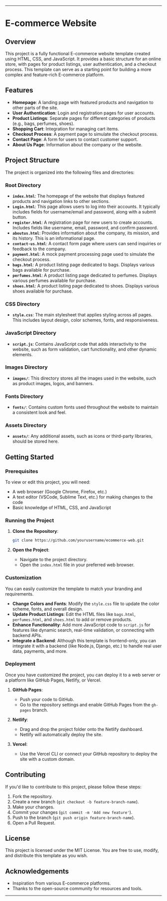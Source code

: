 
---

# E-commerce Website

## Overview

This project is a fully functional E-commerce website template created using HTML, CSS, and JavaScript. It provides a basic structure for an online store, with pages for product listings, user authentication, and a checkout process. This template can serve as a starting point for building a more complex and feature-rich E-commerce platform.

## Features

- **Homepage**: A landing page with featured products and navigation to other parts of the site.
- **User Authentication**: Login and registration pages for user accounts.
- **Product Listings**: Separate pages for different categories of products (e.g., bags, perfumes, shoes).
- **Shopping Cart**: Integration for managing cart items.
- **Checkout Process**: A payment page to simulate the checkout process.
- **Contact Page**: A form for users to contact customer support.
- **About Us Page**: Information about the company or the website.

## Project Structure

The project is organized into the following files and directories:

### Root Directory

- **`index.html`**: The homepage of the website that displays featured products and navigation links to other sections.
- **`Login.html`**: This page allows users to log into their accounts. It typically includes fields for username/email and password, along with a submit button.
- **`register.html`**: A registration page for new users to create accounts. Includes fields like username, email, password, and confirm password.
- **`aboutus.html`**: Provides information about the company, its mission, and its history. This is an informational page.
- **`contact-us.html`**: A contact form page where users can send inquiries or feedback to the company.
- **`payment.html`**: A mock payment processing page used to simulate the checkout process.
- **`bags.html`**: A product listing page dedicated to bags. Displays various bags available for purchase.
- **`perfumes.html`**: A product listing page dedicated to perfumes. Displays various perfumes available for purchase.
- **`shoes.html`**: A product listing page dedicated to shoes. Displays various shoes available for purchase.

### CSS Directory

- **`style.css`**: The main stylesheet that applies styling across all pages. This includes layout design, color schemes, fonts, and responsiveness.

### JavaScript Directory

- **`script.js`**: Contains JavaScript code that adds interactivity to the website, such as form validation, cart functionality, and other dynamic elements.

### Images Directory

- **`images/`**: This directory stores all the images used in the website, such as product images, logos, and banners.

### Fonts Directory

- **`fonts/`**: Contains custom fonts used throughout the website to maintain a consistent look and feel.

### Assets Directory

- **`assets/`**: Any additional assets, such as icons or third-party libraries, should be stored here.

## Getting Started

### Prerequisites

To view or edit this project, you will need:

- A web browser (Google Chrome, Firefox, etc.)
- A text editor (VSCode, Sublime Text, etc.) for making changes to the code
- Basic knowledge of HTML, CSS, and JavaScript

### Running the Project

1. **Clone the Repository**: 
   ```bash
   git clone https://github.com/yourusername/ecommerce-web.git
   ```
   
2. **Open the Project**:
   - Navigate to the project directory.
   - Open the `index.html` file in your preferred web browser.

### Customization

You can easily customize the template to match your branding and requirements.

- **Change Colors and Fonts**: Modify the `style.css` file to update the color scheme, fonts, and overall design.
- **Update Product Listings**: Edit the HTML files like `bags.html`, `perfumes.html`, and `shoes.html` to add or remove products.
- **Enhance Functionality**: Add more JavaScript code to `script.js` for features like dynamic search, real-time validation, or connecting with backend APIs.
- **Integrate a Backend**: Although this template is frontend-only, you can integrate it with a backend (like Node.js, Django, etc.) to handle real user data, payments, and more.

### Deployment

Once you have customized the project, you can deploy it to a web server or a platform like GitHub Pages, Netlify, or Vercel.

1. **GitHub Pages**:
   - Push your code to GitHub.
   - Go to the repository settings and enable GitHub Pages from the `gh-pages` branch.
   
2. **Netlify**:
   - Drag and drop the project folder onto the Netlify dashboard.
   - Netlify will automatically deploy the site.

3. **Vercel**:
   - Use the Vercel CLI or connect your GitHub repository to deploy the site with a custom domain.

## Contributing

If you'd like to contribute to this project, please follow these steps:

1. Fork the repository.
2. Create a new branch (`git checkout -b feature-branch-name`).
3. Make your changes.
4. Commit your changes (`git commit -m 'Add new feature'`).
5. Push to the branch (`git push origin feature-branch-name`).
6. Open a Pull Request.

## License

This project is licensed under the MIT License. You are free to use, modify, and distribute this template as you wish.

## Acknowledgements

- Inspiration from various E-commerce platforms.
- Thanks to the open-source community for resources and tools.

---

